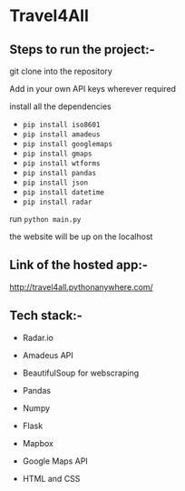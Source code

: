 # Travel4All
## Steps to run the project:-
git clone into the repository 

Add in your own API keys wherever required

install all the dependencies

  * `pip install iso8601`
  * `pip install amadeus`
  * `pip install googlemaps`
  * `pip install gmaps`
  * `pip install wtforms`
  * `pip install pandas`
  * `pip install json`
  * `pip install datetime`
  * `pip install radar`
  
run `python main.py`

the website will be up on the localhost

## Link of the hosted app:-

http://travel4all.pythonanywhere.com/


## Tech stack:-

* Radar.io

* Amadeus API

* BeautifulSoup for webscraping

* Pandas

* Numpy

* Flask

* Mapbox

* Google Maps API

* HTML and CSS
